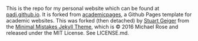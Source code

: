 This is the repo for my personal website which can be found at [padj.github.io](padj.github.io). It is forked from [academicpages](https://academicpages.github.io), a Github Pages template for academic websites. This was forked (then detached) by [Stuart Geiger](https://github.com/staeiou) from the [Minimal Mistakes Jekyll Theme](https://mmistakes.github.io/minimal-mistakes/), which is © 2016 Michael Rose and released under the MIT License. See LICENSE.md.
